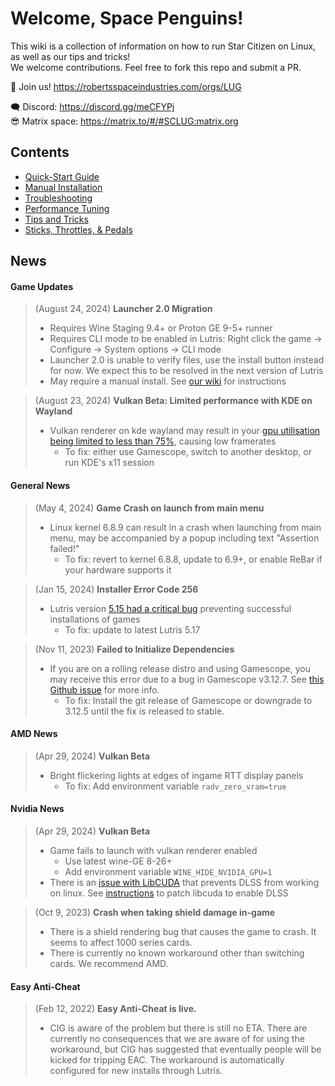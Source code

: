 # Welcome, Space Penguins!

This wiki is a collection of information on how to run Star Citizen on Linux, as well as our tips and tricks!  
We welcome contributions. Feel free to fork this repo and submit a PR.  

🐧 Join us! https://robertsspaceindustries.com/orgs/LUG  

🗨 Discord: https://discord.gg/meCFYPj  
😎 Matrix space: https://matrix.to/#/#SCLUG:matrix.org  

## Contents
* [Quick-Start Guide](Quick-Start-Guide)
* [Manual Installation](Manual-Installation)
* [Troubleshooting](Troubleshooting)
* [Performance Tuning](Performance-Tuning)
* [Tips and Tricks](Tips-and-Tricks)
* [Sticks, Throttles, & Pedals](Sticks,-Throttles,-&-Pedals)

## News

#### Game Updates
> (August 24, 2024) **Launcher 2.0 Migration**
> - Requires Wine Staging 9.4+ or Proton GE 9-5+ runner
> - Requires CLI mode to be enabled in Lutris: Right click the game -> Configure -> System options -> CLI mode
> - Launcher 2.0 is unable to verify files, use the install button instead for now. We expect this to be resolved in the next version of Lutris
> - May require a manual install. See [our wiki](https://github.com/starcitizen-lug/knowledge-base/wiki/Troubleshooting#rsi-launcher-doesnt-auto-update) for instructions

> (August 23, 2024) **Vulkan Beta: Limited performance with KDE on Wayland**
> - Vulkan renderer on kde wayland may result in your [gpu utilisation being limited to less than 75%](https://bugs.kde.org/show_bug.cgi?id=492051), causing low framerates
>   - To fix: either use Gamescope, switch to another desktop, or run KDE's x11 session


#### General News
> (May 4, 2024) **Game Crash on launch from main menu**
> - Linux kernel 6.8.9 can result in a crash when launching from main menu, may be accompanied by a popup including text "Assertion failed!"
>   - To fix: revert to kernel 6.8.8, update to 6.9+, or enable ReBar if your hardware supports it

> (Jan 15, 2024) **Installer Error Code 256**
> - Lutris version [5.15 had a critical bug](https://github.com/lutris/lutris/releases/tag/v0.5.16)  preventing successful installations of games
>   - To fix: update to latest Lutris 5.17

> (Nov 11, 2023) **Failed to Initialize Dependencies**
> - If you are on a rolling release distro and using Gamescope, you may receive this error due to a bug in Gamescope v3.12.7. See [this Github issue](https://github.com/ValveSoftware/gamescope/issues/984) for more info.
>   - To fix: Install the git release of Gamescope or downgrade to 3.12.5 until the fix is released to stable.


#### AMD News
> (Apr 29, 2024) **Vulkan Beta**
> - Bright flickering lights at edges of ingame RTT display panels
>   - To fix: Add environment variable `radv_zero_vram=true`


#### Nvidia News
> (Apr 29, 2024) **Vulkan Beta**
> - Game fails to launch with vulkan renderer enabled
>   - Use latest wine-GE 8-26+
>   - Add environment variable `WINE_HIDE_NVIDIA_GPU=1`
> - There is an [issue with LibCUDA](https://github.com/jp7677/dxvk-nvapi/issues/174#issuecomment-2227462795) that prevents DLSS from working on linux. See [instructions](https://github.com/starcitizen-lug/knowledge-base/wiki/Troubleshooting#dlssdeep-learning-super-sampling--vulkan) to patch libcuda to enable DLSS

> (Oct 9, 2023) **Crash when taking shield damage in-game**
> - There is a shield rendering bug that causes the game to crash. It seems to affect 1000 series cards.
> - There is currently no known workaround other than switching cards. We recommend AMD.


#### Easy Anti-Cheat
> (Feb 12, 2022) **Easy Anti-Cheat is live.**
> - CIG is aware of the problem but there is still no ETA. There are currently no consequences that we are aware of for using the workaround, but CIG has suggested that eventually people will be kicked for tripping EAC. The workaround is automatically configured for new installs through Lutris.

